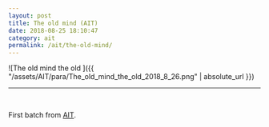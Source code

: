 ```yaml
---
layout: post
title: The old mind (AIT)
date: 2018-08-25 18:10:47
category: ait
permalink: /ait/the-old-mind/ 
---
```


![The old mind the old ]({{ "/assets/AIT/para/The_old_mind_the_old_2018_8_26.png" | absolute_url }})

---

&nbsp;
&nbsp;


First batch from [AIT](https://github.com/jchwenger/AIT).

